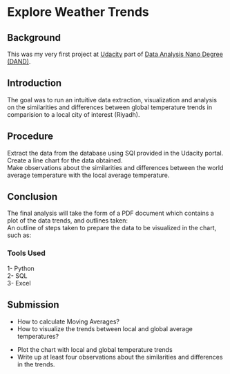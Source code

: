 # Explore Weather Trends

## Background
This was my very first project at [Udacity](udacity.com) part of [Data Analysis Nano Degree (DAND)](https://www.udacity.com/course/data-analyst-nanodegree--nd002).

## Introduction
The goal was to run an intuitive data extraction, visualization and analysis on the similarities and differences between global temperature trends in comparision to a local city of interest (Riyadh).

## Procedure
Extract the data from the database using SQl provided in the Udacity portal.<br>
Create a line chart for the data obtained.<br>
Make observations about the similarities and differences between the world average temperature with the local average temperature.

## Conclusion
The final analysis will take the form of a PDF document which contains a plot of the data trends, and outlines taken:<br>
An outline of steps taken to prepare the data to be visualized in the chart, such as:

### Tools Used
1- Python<br>
2- SQL<br>
3- Excel

## Submission
* How to calculate Moving Averages?<br>
* How to visualize the trends between local and global average temperatures?<br>
- Plot the chart with local and global temperature trends<br>
- Write up at least four observations about the similarities and differences in the trends.
